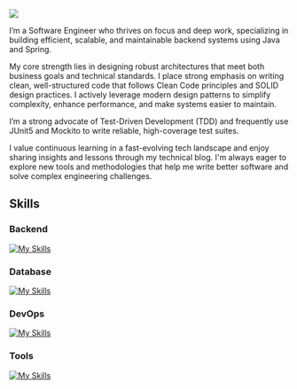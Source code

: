 <img src="https://capsule-render.vercel.app/api?type=venom&color=gradient&customColorList=0,1,7,14,20,24,27)&height=160&fontAlignY=43&descAlignY=64&section=header&text=023&desc=Github%20🗂️&animation=fadeIn&fontSize=40&fontColor=FAFAFA&stroke=000000&strokeWidth=0.5"/>

I’m a Software Engineer who thrives on focus and deep work, specializing in building efficient, scalable, and maintainable backend systems using Java and Spring.

My core strength lies in designing robust architectures that meet both business goals and technical standards. I place strong emphasis on writing clean, well-structured code that follows Clean Code principles and SOLID design practices. I actively leverage modern design patterns to simplify complexity, enhance performance, and make systems easier to maintain.

I’m a strong advocate of Test-Driven Development (TDD) and frequently use JUnit5 and Mockito to write reliable, high-coverage test suites.

I value continuous learning in a fast-evolving tech landscape and enjoy sharing insights and lessons through my technical blog. I'm always eager to explore new tools and methodologies that help me write better software and solve complex engineering challenges.


<h2> Skills </h2>

<h3> Backend </h3>

[![My Skills](https://skillicons.dev/icons?i=java,spring,hibernate)](https://skillicons.dev)

<h3> Database </h3>

[![My Skills](https://skillicons.dev/icons?i=mysql,redis,mongodb)](https://skillicons.dev)

<h3> DevOps </h3>

[![My Skills](https://skillicons.dev/icons?i=aws,githubactions,postman,docker,nginx)](https://skillicons.dev)
  
<h3> Tools </h3>

[![My Skills](https://skillicons.dev/icons?i=git,postman,grafana,grafana)](https://skillicons.dev)

